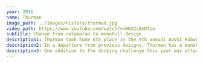 ```yaml
---
year: 2016
name: Thurman
image_path: ../images/history/thurman.jpg
video_path: https://www.youtube.com/watch?v=WN32s5mOTzo
subtitle: Change from catamaran to monohull design
description1: Thurman took home 6th place in the 9th annual AUVSI RoboBoat competition.
description2: In a departure from previous designs, Thurman has a monohull instead of a catamaran design. This change provided a large internal volume, which was able to house all of the electronics. The thrusters were mounted to outriggers which were added for increased stability with the change in hull design.
description3: One addition to the docking challenge this year was attaching a velcro strip to the dock, the ramming mechanism on the front of the hull was designed to deposit this velcro strip. This year the hull was done especially early which allowed for greater testing time before mock competition.
---
```

